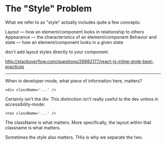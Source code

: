 # The "Style" Problem
What we refer to as "style" actually includes quite a few concepts:


Layout — how an element/component looks in relationship to others
Appearance — the characteristics of an element/component
Behavior and state — how an element/component looks in a given state

don't add layout styles directly to your component.

http://stackoverflow.com/questions/26882177/react-js-inline-style-best-practices


---

When in developer-mode, what piece of information here, matters?

`<div className='...' />`

Certainly isn't the div. This distinction isn't really useful to the dev unless in accessibility-mode:

`<nav className='...' />`

The className is what matters. More specifically, the layout within that classname is what matters.

Sometimes the style also matters. THis is why we separate the two.
